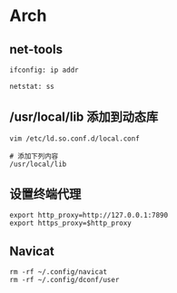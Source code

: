 # Arch

## net-tools

```bash
ifconfig: ip addr

netstat: ss
```

## /usr/local/lib 添加到动态库

```shell
vim /etc/ld.so.conf.d/local.conf

# 添加下列内容
/usr/local/lib
```

## 设置终端代理

```shell
export http_proxy=http://127.0.0.1:7890
export https_proxy=$http_proxy
```

## Navicat

```shell
rm -rf ~/.config/navicat
rm -rf ~/.config/dconf/user
```
